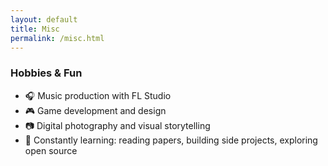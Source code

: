 ```yaml
---
layout: default
title: Misc
permalink: /misc.html
---
```


### Hobbies & Fun

- 🎧 Music production with FL Studio  
- 🎮 Game development and design  
- 📷 Digital photography and visual storytelling  
- 🧠 Constantly learning: reading papers, building side projects, exploring open source